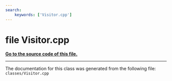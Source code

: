 ```yaml
---
search:
    keywords: ['Visitor.cpp']
---
```


# file Visitor.cpp

**[Go to the source code of this file.](_visitor_8cpp_source.md)**


----------------------------------------
The documentation for this class was generated from the following file: `classes/Visitor.cpp`

